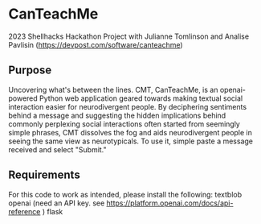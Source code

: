 # CanTeachMe
2023 Shellhacks Hackathon Project with Julianne Tomlinson and Analise Pavlisin (https://devpost.com/software/canteachme)

## Purpose
Uncovering what's between the lines. CMT, CanTeachMe, is an openai-powered Python web application geared towards making textual social interaction easier for neurodivergent people. By deciphering sentiments behind a message and suggesting the hidden implications behind commonly perplexing social interactions often started from seemingly simple phrases, CMT dissolves the fog and aids neurodivergent people in seeing the same view as neurotypicals. To use it, simple paste a message received and select "Submit." 

## Requirements

For this code to work as intended, please install the following:
textblob
openai (need an API key. see https://platform.openai.com/docs/api-reference )
flask 
